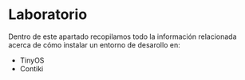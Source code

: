 # Laboratorio

Dentro de este apartado recopilamos todo la información relacionada acerca de cómo instalar un entorno de desarollo en:

  * TinyOS
  * Contiki

